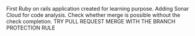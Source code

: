 First Ruby on rails application created for learning purpose.
Adding Sonar Cloud for code analysis.
Check whether merge is possible without the check completion.
TRY PULL REQUEST MERGE WITH THE BRANCH PROTECTION RULE

